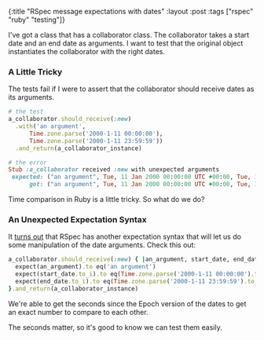 {:title "RSpec message expectations with dates"
:layout :post
:tags ["rspec" "ruby" "testing"]}

I've got a class that has a collaborator class. The collaborator takes a start date and an end
date as arguments. I want to test that the original object instantiates the collaborator with the
right dates.

### A Little Tricky

The tests fail if I were to assert that the collaborator should receive dates as its arguments.

```ruby
# the test
a_collaborator.should_receive(:new)
  .with('an argument',
      Time.zone.parse('2000-1-11 00:00:00'),
      Time.zone.parse('2000-1-11 23:59:59'))
  .and_return(a_collaborator_instance)

# the error
Stub :a_collaborator received :new with unexpected arguments
 expected: ("an argument", Tue, 11 Jan 2000 00:00:00 UTC +00:00, Tue, 11 Jan 2000 23:59:59 UTC +00:00)
      got: ("an argument", Tue, 11 Jan 2000 00:00:00 UTC +00:00, Tue, 11 Jan 2000 23:59:59 UTC +00:00)
```

Time comparison in Ruby is a little tricky. So what do we do?

### An Unexpected Expectation Syntax

It [turns out][1] that RSpec has another expectation syntax that will let us do some manipulation
of the date arguments. Check this out:

```ruby
a_collaborator.should_receive(:new) { |an_argument, start_date, end_date|
  expect(an_argument).to eq('an argument')
  expect(start_date.to_i).to eq(Time.zone.parse('2000-1-11 00:00:00').to_i)
  expect(end_date.to_i).to eq(Time.zone.parse('2000-1-11 23:59:59').to_i)
}.and_return(a_collaborator_instance)
```

We're able to get the seconds since the Epoch version of the dates to get an exact number to
compare to each other.

The seconds matter, so it's good to know we can test them easily.

[1]: https://www.relishapp.com/rspec/rspec-mocks/docs/message-expectations
